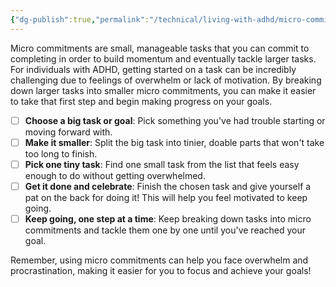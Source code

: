 ```yaml
---
{"dg-publish":true,"permalink":"/technical/living-with-adhd/micro-commitments/","noteIcon":"Psycho","created":"2023-04-10T12:56:27.272+02:00","updated":"2023-04-10T23:54:05.439+02:00"}
---
```


Micro commitments are small, manageable tasks that you can commit to completing in order to build momentum and eventually tackle larger tasks. For individuals with ADHD, getting started on a task can be incredibly challenging due to feelings of overwhelm or lack of motivation. By breaking down larger tasks into smaller micro commitments, you can make it easier to take that first step and begin making progress on your goals.

- [ ] **Choose a big task or goal**: Pick something you've had trouble starting or moving forward with.
- [ ] **Make it smaller**: Split the big task into tinier, doable parts that won't take too long to finish.
- [ ] **Pick one tiny task**: Find one small task from the list that feels easy enough to do without getting overwhelmed.
- [ ] **Get it done and celebrate**: Finish the chosen task and give yourself a pat on the back for doing it! This will help you feel motivated to keep going.
- [ ] **Keep going, one step at a time**: Keep breaking down tasks into micro commitments and tackle them one by one until you've reached your goal.

Remember, using micro commitments can help you face overwhelm and procrastination, making it easier for you to focus and achieve your goals!
